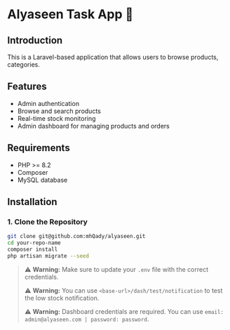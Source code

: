 # Alyaseen Task App 👋

## Introduction

This is a Laravel-based application that allows users to browse products, categories.

## Features

-   Admin authentication
-   Browse and search products
-   Real-time stock monitoring
-   Admin dashboard for managing products and orders

## Requirements

-   PHP >= 8.2
-   Composer
-   MySQL database

## Installation

### 1. Clone the Repository

```bash
git clone git@github.com:mhQady/alyaseen.git
cd your-repo-name
composer install
php artisan migrate --seed
```

> ⚠️ **Warning:** Make sure to update your `.env` file with the correct credentials.
>
> ⚠️ **Warning:** You can use `<base-url>/dash/test/notification` to test the low stock notification.
>
> ⚠️ **Warning:** Dashboard credentials are required. You can use `email: admin@alyaseen.com | password: password`.
